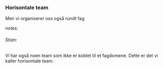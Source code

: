 ### Horisontale team

Men vi organiserer oss også rundt fag


notes:
###### Stian:

Vi har også noen team som ikke er koblet til et fagdomene. Dette er det vi kaller horisontale team. 


